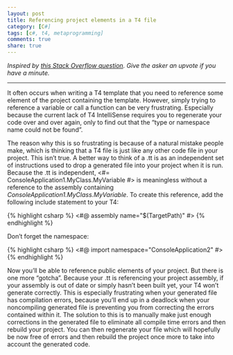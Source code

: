 ```yaml
---
layout: post
title: Referencing project elements in a T4 file
category: [C#]
tags: [c#, t4, metaprogramming]
comments: true
share: true
---
```

*Inspired by [this Stack Overflow question](http://stackoverflow.com/q/17123991/1068266). Give the asker an upvote if you have a minute.*

<hr />
It often occurs when writing a T4 template that you need to reference some element of the project containing the template. However, simply trying to reference a variable or call a function can be very frustrating. Especially because the current lack of T4 IntelliSense requires you to regenerate your code over and over again, only to find out that the “type or namespace name could not be found”.

The reason why this is so frustrating is because of a natural mistake people make, which is thinking that a T4 file is just like any other code file in your project.<a id="more"></a><a id="more-1552"></a> This isn’t true. A better way to think of a .tt is as an independent set of instructions used to drop a generated file into your project when it is run. Because the .tt is independent, <#= ConsoleApplication1.MyClass.MyVariable #> is meaningless without a reference to the assembly containing *ConsoleApplication1.MyClass.MyVariable*. To create this reference, add the following include statement to your T4:

{% highlight csharp %}
<#@ assembly name="$(TargetPath)" #>
{% endhighlight %}

Don’t forget the namespace:

{% highlight csharp %}
<#@ import namespace="ConsoleApplication2" #>
{% endhighlight %}

Now you’ll be able to reference public elements of your project. But there is one more “gotcha”. Because your .tt is referencing your project assembly, if your assembly is out of date or simply hasn’t been built yet, your T4 won’t generate correctly. This is especially frustrating when your generated file has compilation errors, because you’ll end up in a deadlock when your noncompiling generated file is preventing you from correcting the errors contained within it. The solution to this is to manually make just enough corrections in the generated file to eliminate all compile time errors and then rebuild your project. You can then regenerate your file which will hopefully be now free of errors and then rebuild the project once more to take into account the generated code.

